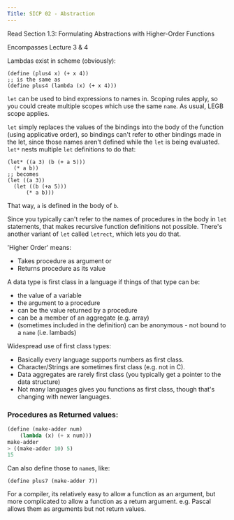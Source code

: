 ```yaml
---
Title: SICP 02 - Abstraction
---
```


Read Section 1.3: Formulating Abstractions with Higher-Order Functions

Encompasses Lecture 3 & 4

Lambdas exist in scheme (obviously):

```
(define (plus4 x) (+ x 4))
;; is the same as
(define plus4 (lambda (x) (+ x 4)))
```

`let` can be used to bind expressions to names in. Scoping rules apply, so you could create multiple scopes which use the same `name`. As usual, LEGB scope applies.

`let` simply replaces the values of the bindings into the body of the function (using applicative order), so bindings can't refer to other bindings made in the let, since those names aren't defined while the `let` is being evaluated. `let*` nests multiple `let` definitions to do that:

```
(let* ((a 3) (b (+ a 5)))
  (* a b))
;; becomes
(let ((a 3))
  (let ((b (+a 5)))
      (* a b)))
```

That way, `a` is defined in the body of `b`.

Since you typically can't refer to the names of procedures in the body in `let` statements, that makes recursive function definitions not possible. There's another variant of `let` called `letrect`, which lets you do that.

'Higher Order' means:

- Takes procedure as argument or
- Returns procedure as its value

A data type is first class in a language if things of that type can be:

- the value of a variable
- the argument to a procedure
- can be the value returned by a procedure
- can be a member of an aggregate (e.g. array)
- (sometimes included in the definition) can be anonymous - not bound to a `name` (i.e. lambads)

Widespread use of first class types:

- Basically every language supports numbers as first class.
- Character/Strings are sometimes first class (e.g. not in C).
- Data aggregates are rarely first class (you typically get a pointer to the data structure)
- Not many languages gives you functions as first class, though that's changing with newer languages.

### Procedures as Returned values:

```scheme
(define (make-adder num)
	(lambda (x) (+ x num)))
make-adder
> ((make-adder 10) 5)
15
```

Can also define those to `name`s, like:

```
(define plus7 (make-adder 7))
```

For a compiler, its relatively easy to allow a function as an argument, but more complicated to allow a function as a return argument. e.g. Pascal allows them as arguments but not return values.
